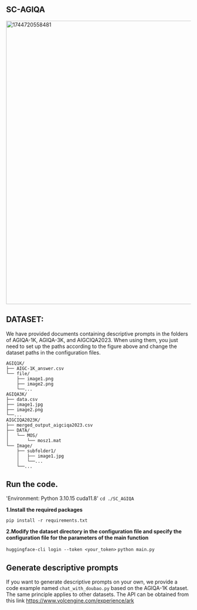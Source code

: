 ## SC-AGIQA

<img width="770" alt="1744720558481" src="https://github.com/user-attachments/assets/b5bfa381-4c95-4e88-8fa6-0d8a59cb2100" />

## DATASET:
We have provided documents containing descriptive prompts in the folders of AGIQA-1K, AGIQA-3K, and AIGCIQA2023. When using them, you just need to set up the paths according to the figure above and change the dataset paths in the configuration files.
```
AGIQ1K/
├── AIGC-1K_answer.csv
└── file/
    ├── image1.png
    ├── image2.png
    └──...
AGIQA3K/
├── data.csv
├── image1.jpg
├── image2.png
└──...
AIGCIQA2023K/
├── merged_output_aigciqa2023.csv
├── DATA/
│   └── MOS/
│       └── mosz1.mat
└── Image/
    ├── subfolder1/
    │   ├── image1.jpg
    │   └──...
    └──...
```
## Run the code.
'Environment: Python 3.10.15 cuda11.8'
`cd ./SC_AGIQA`

**1.Install the required packages**  

`pip install -r requirements.txt`

**2.Modify the dataset directory in the configuration file and specify the configuration file for the parameters of the main function**  

`huggingface-cli login --token <your_token>`
`python main.py`

## Generate descriptive prompts

If you want to generate descriptive prompts on your own, we provide a code example named `chat_with_doubao.py` based on the AGIQA-1K dataset. The same principle applies to other datasets. The API can be obtained from this link https://www.volcengine.com/experience/ark

